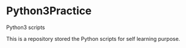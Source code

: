 # Python3Practice
Python3 scripts

This is a repository stored the Python scripts for self learning purpose. 
